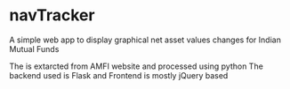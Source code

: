 # navTracker
A simple web app to display graphical net asset values changes for Indian Mutual Funds

The is extarcted from AMFI website and processed using python
The backend used is Flask and Frontend is mostly jQuery based
